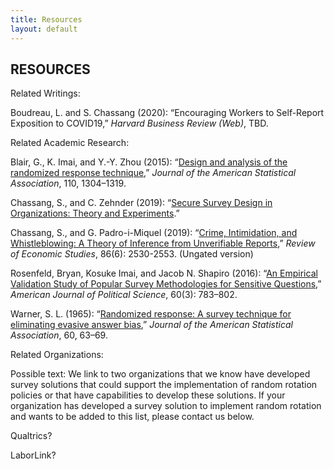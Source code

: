 ```yaml
---
title: Resources
layout: default
---
```

## RESOURCES

Related Writings: 

Boudreau, L. and S. Chassang (2020): “Encouraging Workers to Self-Report Exposition to COVID19,” *Harvard Business Review (Web)*, TBD. 

Related Academic Research: 

Blair, G., K. Imai, and Y.-Y. Zhou (2015): “[Design and analysis of the randomized response technique](https://doi.org/10.1080/01621459.2015.1050028),” *Journal of the American Statistical Association*, 110, 1304–1319.

Chassang, S., and C. Zehnder (2019): “[Secure Survey Design in Organizations: Theory and Experiments](https://www.sylvainchassang.org/assets/papers/secure_survey_design.pdf).” 

Chassang, S., and G. Padro-i-Miquel (2019): “[Crime, Intimidation, and Whistleblowing: A Theory of Inference from Unverifiable Reports](https://www.sylvainchassang.org/assets/papers/crime_intimidation_whistleblowing.pdf),” *Review of Economic Studies*, 86(6): 2530-2553. (Ungated version)

Rosenfeld, Bryan, Kosuke Imai, and Jacob N. Shapiro (2016): “[An Empirical Validation Study of Popular Survey Methodologies for Sensitive Questions](https://imai.fas.harvard.edu/research/files/validate.pdf),” *American Journal of Political Science*, 60(3): 783–802. 

Warner, S. L. (1965): “[Randomized response: A survey technique for eliminating evasive answer bias](https://doi.org/10.1080/01621459.1965.10480775),” *Journal of the American Statistical Association*, 60, 63–69.

Related Organizations:

Possible text: We link to two organizations that we know have developed survey solutions that could support the implementation of random rotation policies or that have capabilities to develop these solutions. If your organization has developed a survey solution to implement random rotation and wants to be added to this list, please contact us below. 

Qualtrics?

LaborLink?

